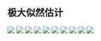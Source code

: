 ## 极大似然估计
![](https://cdn.jsdelivr.net/gh/lyhcc/Picture_Repository/img/20191019214834.png)
![](https://cdn.jsdelivr.net/gh/lyhcc/Picture_Repository/img/20191019214904.png)
![](https://cdn.jsdelivr.net/gh/lyhcc/Picture_Repository/img/20191019214924.png)
![](https://cdn.jsdelivr.net/gh/lyhcc/Picture_Repository/img/20191019215007.png)
![](https://cdn.jsdelivr.net/gh/lyhcc/Picture_Repository/img/20191019215024.png)
![](https://cdn.jsdelivr.net/gh/lyhcc/Picture_Repository/img/20191019215109.png)
![](https://cdn.jsdelivr.net/gh/lyhcc/Picture_Repository/img/20191019215352.png)
![](https://cdn.jsdelivr.net/gh/lyhcc/Picture_Repository/img/20191019220220.png)
![](https://cdn.jsdelivr.net/gh/lyhcc/Picture_Repository/img/20191019220300.png)
![](https://cdn.jsdelivr.net/gh/lyhcc/Picture_Repository/img/20191019220414.png)
